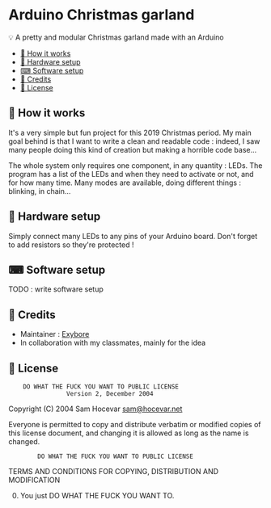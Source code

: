 # Arduino Christmas garland

💡 A pretty and modular Christmas garland made with an Arduino

- [🌈 How it works](#-how-it-works)
- [🔌 Hardware setup](#-hardware-setup)
- [⌨ Software setup](#-software-setup)
- [📝 Credits](#-credits)
- [🔐 License](#-license)

## 🌈 How it works

It's a very simple but fun project for this 2019 Christmas period. My main goal behind is that I want to write a clean and readable code : indeed, I saw many people doing this kind of creation but making a horrible code base...

The whole system only requires one component, in any quantity : LEDs. The program has a list of the LEDs and when they need to activate or not, and for how many time. Many modes are available, doing different things : blinking, in chain...

## 🔌 Hardware setup

Simply connect many LEDs to any pins of your Arduino board. Don't forget to add resistors so they're protected !

## ⌨ Software setup

TODO : write software setup

## 📝 Credits

- Maintainer : [Exybore](https://github.com/exybore)
- In collaboration with my classmates, mainly for the idea

## 🔐 License

        DO WHAT THE FUCK YOU WANT TO PUBLIC LICENSE
                    Version 2, December 2004

Copyright (C) 2004 Sam Hocevar <sam@hocevar.net>

Everyone is permitted to copy and distribute verbatim or modified
copies of this license document, and changing it is allowed as long
as the name is changed.

            DO WHAT THE FUCK YOU WANT TO PUBLIC LICENSE

TERMS AND CONDITIONS FOR COPYING, DISTRIBUTION AND MODIFICATION

0. You just DO WHAT THE FUCK YOU WANT TO.
